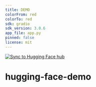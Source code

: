 ```yaml
---
title: DEMO 
colorFrom: red
colorTo: red
sdk: gradio
sdk_version: 3.0.6
app_file: app.py
pinned: false
license: mit
---
```


[![Sync to Hugging Face hub](https://github.com/aryansingla45/hugging-face-demo/actions/workflows/testing-ci.yml/badge.svg)](https://github.com/aryansingla45/hugging-face-demo/actions/workflows/testing-ci.yml)




# hugging-face-demo



